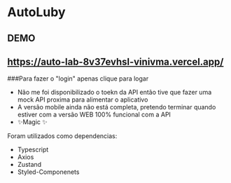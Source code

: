 # AutoLuby
## DEMO
## https://auto-lab-8v37evhsl-vinivma.vercel.app/

###Para fazer o "login" apenas clique para logar



- Não me foi disponibilizado o toekn da API então tive que fazer uma mock API proxima para alimentar o aplicativo
- A versão mobile ainda não está completa, pretendo terminar quando estiver com a versão WEB 100% funcional com a API
- ✨Magic ✨

Foram utilizados como dependencias:
- Typescript
- Axios
- Zustand
- Styled-Componenets

